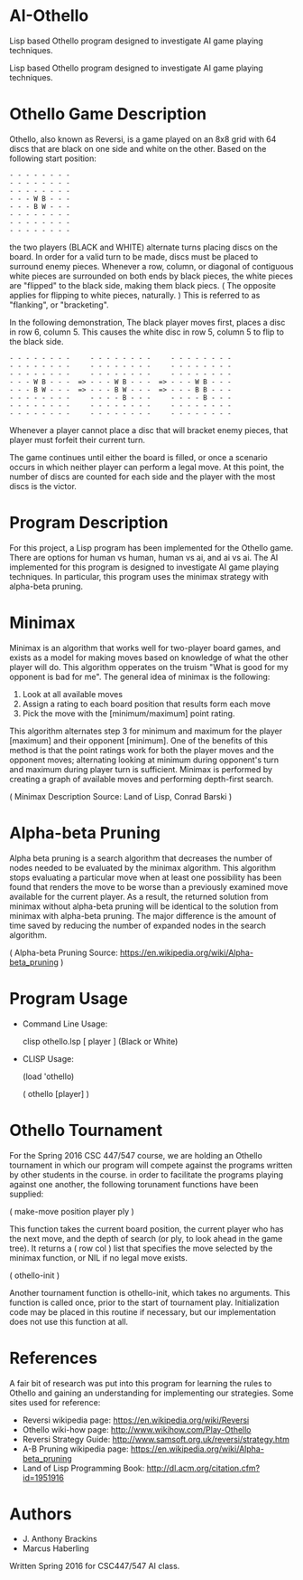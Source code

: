 # AI-Othello
 Lisp based Othello program designed to investigate AI game playing techniques. 

Lisp based Othello program designed to investigate AI game playing techniques. 

# Othello Game Description 
Othello, also known as Reversi, is a game played on an 8x8 grid with 64 discs 
that are black on one side and white on the other. Based on the following 
start position:

    - - - - - - - -
    - - - - - - - - 
    - - - - - - - - 
    - - - W B - - - 
    - - - B W - - - 
    - - - - - - - - 
    - - - - - - - - 
    - - - - - - - - 

the two players (BLACK and WHITE) alternate turns placing discs on the board. 
In order for a valid turn to be made, discs must be placed to surround enemy 
pieces. Whenever a row, column, or diagonal of contiguous white pieces are 
surrounded on both ends by black pieces, the white pieces are "flipped" to the 
black side, making them black piecs. ( The opposite applies for flipping to 
white pieces, naturally. ) This is referred to as "flanking", or "bracketing".

In the following demonstration, The black player moves first, places a disc in 
row 6, column 5. This causes the white disc in row 5, column 5 to flip to the 
black side.

    - - - - - - - -     - - - - - - - -     - - - - - - - - 
    - - - - - - - -     - - - - - - - -     - - - - - - - - 
    - - - - - - - -     - - - - - - - -     - - - - - - - - 
    - - - W B - - -  => - - - W B - - -  => - - - W B - - - 
    - - - B W - - -  => - - - B W - - -  => - - - B B - - -  
    - - - - - - - -     - - - - B - - -     - - - - B - - - 
    - - - - - - - -     - - - - - - - -     - - - - - - - - 
    - - - - - - - -     - - - - - - - -     - - - - - - - - 

Whenever a player cannot place a disc that will bracket enemy pieces, that 
player must forfeit their current turn.

The game continues until either the board is filled, or once a scenario occurs 
in which neither player can perform a legal move. At this point, the number of 
discs are counted for each side and the player with the most discs is the
victor.

# Program Description
For this project, a Lisp program has been implemented for the Othello game. 
There are options for human vs human, human vs ai, and ai vs ai. The AI 
implemented for this program is designed to investigate AI game playing 
techniques. In particular, this program uses the minimax strategy with 
alpha-beta pruning.

# Minimax
Minimax is an algorithm that works well for two-player board games, and exists 
as a model for making moves based on knowledge of what the other player will do. 
This algorithm opperates on the truism "What is good for my opponent is bad for 
me". The general idea of minimax is the 
following:
  1. Look at all available moves
  2. Assign a rating to each board position that results form each move
  3. Pick the move with the [minimum/maximum] point rating.

This algorithm alternates step 3 for minimum and maximum for the player 
[maximum] and their opponent [minimum]. One of the benefits of this method is 
that the point ratings work for both the player moves and the opponent moves; 
alternating looking at minimum during opponent's turn and maximum during player 
turn is sufficient. Minimax is performed by creating a graph of available moves 
and performing depth-first search.

( Minimax Description Source: Land of Lisp, Conrad Barski )

# Alpha-beta Pruning
Alpha beta pruning is a search algorithm that decreases the number of nodes 
needed to be evaluated by the minimax algorithm. This algorithm stops 
evaluating a particular move when at least one possibility has been found 
that renders the move to be worse than a previously examined move available 
for the current player. As a result, the returned solution from minimax without 
alpha-beta pruning will be identical to the solution from minimax with 
alpha-beta pruning. The major difference is the amount of time saved by 
reducing the number of expanded nodes in the search algorithm.

( Alpha-beta Pruning Source: https://en.wikipedia.org/wiki/Alpha-beta_pruning )

# Program Usage
* Command Line Usage:
    
    clisp othello.lsp [ player ]  (Black or White)

* CLISP Usage:

    (load 'othello)

    ( othello [player] )

# Othello Tournament
For the Spring 2016 CSC 447/547 course, we are holding an Othello tournament 
in which our program will compete against the programs written by other 
students in the course. in order to facilitate the programs playing against one 
another, the following torunament functions have been supplied:

( make-move position player ply ) 

This function takes the current board position, the current player who has the 
next move, and the depth of search (or ply, to look ahead in the game tree). 
It returns a ( row col ) list that specifies the move selected by the minimax 
function, or NIL if no legal move exists.

( othello-init )

Another tournament function is othello-init, which takes no arguments. This 
function is called once, prior to the start of tournament play. Initialization 
code may be placed in this routine if necessary, but our implementation does 
not use this function at all.

# References
A fair bit of research was put into this program for learning the rules to 
Othello and gaining an understanding for implementing our strategies. Some 
sites used for reference:
* Reversi wikipedia page: https://en.wikipedia.org/wiki/Reversi
* Othello wiki-how  page: http://www.wikihow.com/Play-Othello
* Reversi Strategy Guide: http://www.samsoft.org.uk/reversi/strategy.htm
* A-B Pruning wikipedia page: https://en.wikipedia.org/wiki/Alpha-beta_pruning
* Land of Lisp Programming Book: http://dl.acm.org/citation.cfm?id=1951916

# Authors
* J. Anthony Brackins
* Marcus Haberling

Written Spring 2016 for CSC447/547 AI class.
